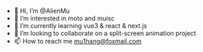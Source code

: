 - 👋 Hi, I’m @AlienMu
- 👀 I’m interested in moto and muisc
- 🌱 I’m currently learning vue3 & react & next.js
- 💞️ I’m looking to collaborate on a split-screen animation project
- 📫 How to reach me mu1hang@foxmail.com 

<!---
AlienMu/AlienMu is a ✨ special ✨ repository because its `README.md` (this file) appears on your GitHub profile.
You can click the Preview link to take a look at your changes.
--->
